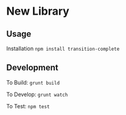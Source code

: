 New Library
===========

Usage
-----

Installation `npm install transition-complete`

Development
-----------

To Build: `grunt build`

To Develop: `grunt watch`

To Test: `npm test`

